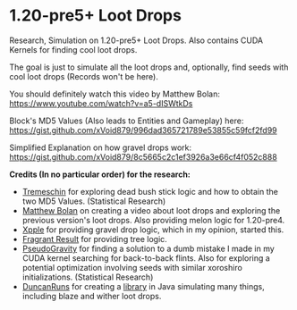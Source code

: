 # 1.20-pre5+ Loot Drops
Research, Simulation on 1.20-pre5+ Loot Drops. Also contains CUDA Kernels for finding cool loot drops.

The goal is just to simulate all the loot drops and, optionally, find seeds with cool loot drops (Records won't be here).

You should definitely watch this video by Matthew Bolan: https://www.youtube.com/watch?v=a5-dISWtkDs

Block's MD5 Values (Also leads to Entities and Gameplay) here: https://gist.github.com/xVoid879/996dad365721789e53855c59fcf2fd99

Simplified Explanation on how gravel drops work: https://gist.github.com/xVoid879/8c5665c2c1ef3926a3e66cf4f052c888

**Credits (In no particular order) for the research:**
- [Tremeschin](https://github.com/tremeschin/) for exploring dead bush stick logic and how to obtain the two MD5 Values. (Statistical Research)
- [Matthew Bolan](https://github.com/mjtb49/) on creating a video about loot drops and exploring the previous version's loot drops. Also providing melon logic for 1.20-pre4.
- [Xpple](https://github.com/xpple/) for providing gravel drop logic, which in my opinion, started this.
- [Fragrant Result](https://github.com/FragrantResult186) for providing tree logic.
- [PseudoGravity](https://github.com/pseudogravity) for finding a solution to a dumb mistake I made in my CUDA kernel searching for back-to-back flints. Also for exploring a potential optimization involving seeds with similar xoroshiro initializations. (Statistical Research)
- [DuncanRuns](https://github.com/DuncanRuns) for creating a [library](https://github.com/duncanruns/miltsu) in Java simulating many things, including blaze and wither loot drops.
